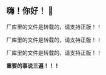 ## 嗨！你好！ 👋
厂库里的文件是转载的，请支持正版！！

厂库里的文件是转载的，请支持正版！！

厂库里的文件是转载的，请支持正版！！

**重要的事说三遍！！！**
<!--
**wanfengAB/wanfengAB** is a ✨ _special_ ✨ repository because its `README.md` (this file) appears on your GitHub profile.

Here are some ideas to get you started:

- 🔭 I’m currently working on ...
- 🌱 I’m currently learning ...
- 👯 I’m looking to collaborate on ...
- 🤔 I’m looking for help with ...
- 💬 Ask me about ...
- 📫 How to reach me: ...
- 😄 Pronouns: ...
- ⚡ Fun fact: ...
-->
